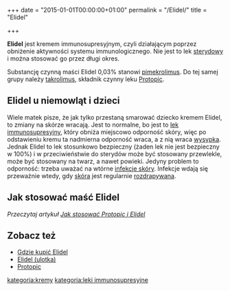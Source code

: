 +++
date = "2015-01-01T00:00:00+01:00"
permalink = "/Elidel/"
title = "Elidel"

+++

**Elidel** jest kremem immunosupresyjnym, czyli działającym poprzez obniżenie aktywności systemu immunologicznego. Nie jest to lek [sterydowy](/atopedia/kortykosterydy "wikilink") i można stosować go przez długi okres.

Substancję czynną maści Elidel 0,03% stanowi [pimekrolimus](/atopedia/pimekrolimus "wikilink"). Do tej samej grupy należy [takrolimus](/atopedia/takrolimus "wikilink"), składnik czynny leku [Protopic](/atopedia/Protopic "wikilink").

Elidel u niemowląt i dzieci
---------------------------

Wiele matek pisze, że jak tylko przestaną smarować dziecko kremem Elidel, to zmiany na skórze wracają. Jest to normalne, bo jest to [lek immunosupresyjny](/atopedia/leki_immunosupresyjne "wikilink"), który obniża miejscowo odporność skóry, więc po odstawieniu kremu ta nadmierna odporność wraca, a z nią wraca [wysypka](/atopedia/wysypka "wikilink"). Jednak Elidel to lek stosunkowo bezpieczny (żaden lek nie jest bezpieczny w 100%) i w przeciwieństwie do sterydów może być stosowany przewlekle, może być stosowany na twarz, a nawet powieki. Jedyny problem to odporność: trzeba uważać na wtórne [infekcje skóry](/atopedia/infekcja_skóry "wikilink"). Infekcje wdają się przeważnie wtedy, gdy [skóra](/atopedia/skóra "wikilink") jest regularnie [rozdrapywana](/atopedia/drapanie "wikilink").

Jak stosować maść Elidel
------------------------

*Przeczytaj artykuł [Jak stosować Protopic i Elidel](/atopedia/Jak_stosować_Protopic_i_Elidel "wikilink")*

Zobacz też
----------

-   [Gdzie kupić Elidel](/atopedia/Gdzie_kupić_Elidel "wikilink")
-   [Elidel (ulotka)](/Elidel_(ulotka) "wikilink")
-   [Protopic](/atopedia/Protopic "wikilink")

[kategoria:kremy](/atopedia/kategoria:kremy "wikilink") [kategoria:leki immunosupresyjne](/atopedia/kategoria:leki_immunosupresyjne "wikilink")